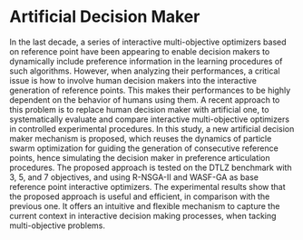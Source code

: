 # Artificial Decision Maker
In the last decade, a series of interactive multi-objective optimizers based on reference point have been appearing to enable decision makers to dynamically include preference information in the learning procedures of such algorithms. However, when analyzing their performances, a critical issue is how to involve human decision makers into the interactive generation of reference points. This makes their performances to be highly dependent on the behavior of humans using them. A recent approach to this problem is to replace human decision maker with artificial one, to systematically evaluate and compare interactive multi-objective optimizers in controlled experimental procedures. In this study, a new artificial decision maker mechanism is proposed, which reuses the dynamics of particle swarm optimization for guiding the generation of consecutive reference points, hence simulating the decision maker in preference articulation procedures. The proposed approach is tested on the DTLZ benchmark with 3, 5, and 7 objectives, and using R-NSGA-II and WASF-GA as base reference point interactive optimizers. The experimental results show that the proposed approach is useful and efficient, in comparison with the previous one. It offers an intuitive and flexible mechanism to capture the current context in interactive decision making processes, when tacking multi-objective problems.
